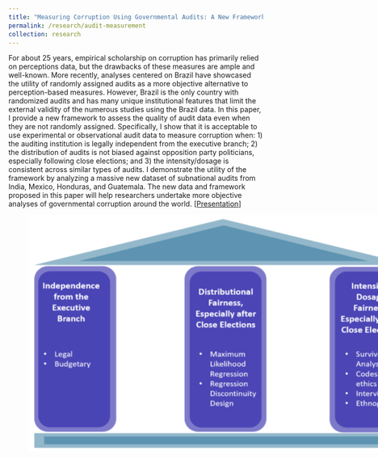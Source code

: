 ```yaml
---
title: "Measuring Corruption Using Governmental Audits: A New Framework and Dataset"
permalink: /research/audit-measurement
collection: research
---
```


For about 25 years, empirical scholarship on corruption has primarily relied on perceptions data, but the drawbacks of these measures are ample and well-known. More recently, analyses centered on Brazil have showcased the utility of randomly assigned audits as a more objective alternative to perception-based measures. However, Brazil is the only country with randomized audits and has many unique institutional features that limit the external validity of the numerous studies using the Brazil data. In this paper, I provide a new framework to assess the quality of audit data even when they are not randomly assigned. Specifically, I show that it is acceptable to use experimental or observational audit data to measure corruption when: 1) the auditing institution is legally independent from the executive branch; 2) the distribution of audits is not biased against opposition party politicians, especially following close elections; and 3) the intensity/dosage is consistent across similar types of audits. I demonstrate the utility of the framework by analyzing a massive new dataset of subnational audits from India, Mexico, Honduras, and Guatemala. The new data and framework proposed in this paper will help researchers undertake more objective analyses of governmental corruption around the world. [[Presentation](https://mikedenly.com/files/audits-measurement-presentation.pdf)]  

<figure style="width: 769px; height: 330px"  class="align-center">
  <img src="/images/new_pillars.png" alt="" />
</figure>

